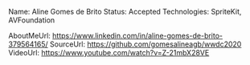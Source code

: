 Name: Aline Gomes de Brito 
Status: Accepted
Technologies: SpriteKit, AVFoundation

AboutMeUrl: https://www.linkedin.com/in/aline-gomes-de-brito-379564165/
SourceUrl: https://github.com/gomesalineagb/wwdc2020
VideoUrl: https://www.youtube.com/watch?v=Z-21mbX28VE

<!---
EXAMPLE
Name: John Appleseed
Status: Submitted <or> Winner <or> Distinguished <or> Rejected
Technologies: SwiftUI, RealityKit, CoreGraphic

AboutMeUrl: https://linkedin.com/in/johnappleseed
SourceUrl: https://github.com/johnappleseed/wwdc2025
VideoUrl: https://youtu.be/ABCDE123456
-->
